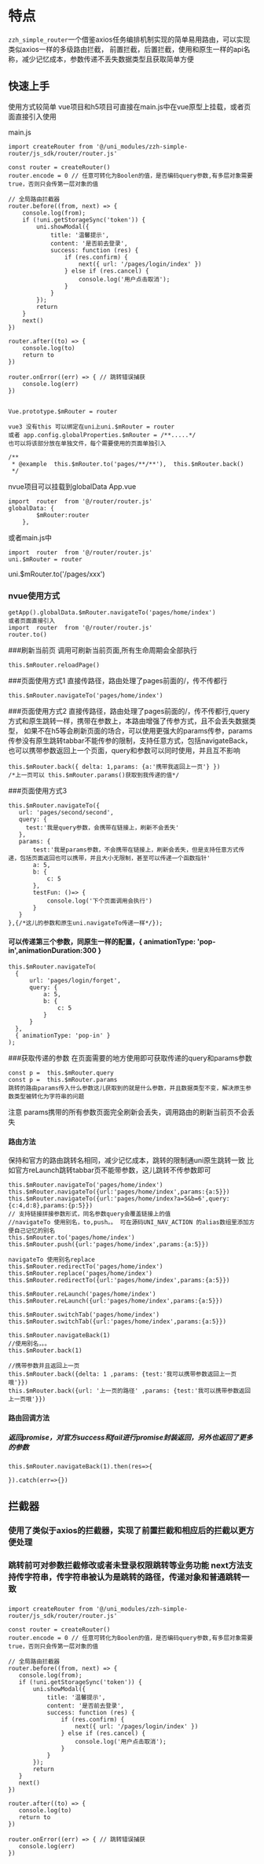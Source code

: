 # 特点

`zzh_simple_router`一个借鉴axios任务编排机制实现的简单易用路由，可以实现类似axios一样的多级路由拦截，
前置拦截，后置拦截，使用和原生一样的api名称，减少记忆成本，参数传递不丢失数据类型且获取简单方便

## 快速上手

使用方式较简单
vue项目和h5项目可直接在main.js中在vue原型上挂载，或者页面直接引入使用

main.js
```
import createRouter from '@/uni_modules/zzh-simple-router/js_sdk/router/router.js'

const router = createRouter()
router.encode = 0 // 任意可转化为Boolen的值，是否编码query参数,有多层对象需要true，否则只会传第一层对象的值

// 全局路由拦截器
router.before((from, next) => {
	console.log(from);
	if (!uni.getStorageSync('token')) {
		uni.showModal({
			title: '温馨提示',
			content: '是否前去登录',
			success: function (res) {
				if (res.confirm) {
					next({ url: '/pages/login/index' })
				} else if (res.cancel) {
					console.log('用户点击取消');
				}
			}
		});
		return
	}
	next()
})

router.after((to) => {
	console.log(to)
	return to
})

router.onError((err) => { // 跳转错误捕获
	console.log(err)
})


Vue.prototype.$mRouter = router

vue3 没有this 可以绑定在uni上uni.$mRouter = router
或者 app.config.globalProperties.$mRouter = /**.....*/
也可以将该部分放在单独文件，每个需要使用的页面单独引入

/**
 * @example  this.$mRouter.to('pages/**/**'),  this.$mRouter.back()
 */
```
nvue项目可以挂载到globalData
App.vue
```
import  router  from '@/router/router.js'
globalData: {
		$mRouter:router
	},
```
或者main.js中
```
import  router  from '@/router/router.js'
uni.$mRouter = router
```
uni.$mRouter.to('/pages/xxx')
### nvue使用方式  
```
getApp().globalData.$mRouter.navigateTo('pages/home/index')
或者页面直接引入
import  router  from '@/router/router.js'
router.to()
 ```
 
 ###刷新当前页
  调用可刷新当前页面,所有生命周期会全部执行
  ```
  this.$mRouter.reloadPage()
  ```
	
###页面使用方式1
 直接传路径，路由处理了pages前面的/，传不传都行
 ```
 this.$mRouter.navigateTo('pages/home/index')
 ```
###页面使用方式2
 直接传路径，路由处理了pages前面的/，传不传都行,query 方式和原生跳转一样，携带在参数上，本路由增强了传参方式，且不会丢失数据类型， 如果不在h5等会刷新页面的场合，可以使用更强大的params传参，params传参没有原生跳转tabbar不能传参的限制，支持任意方式，包括navigateBack，也可以携带参数返回上一个页面，query和参数可以同时使用，并且互不影响
 ```
 this.$mRouter.back({ delta: 1,params: {a:'携带我返回上一页'} }) 
 /*上一页可以 this.$mRouter.params()获取到我传递的值*/
 ```
 ###页面使用方式3
 ```
 this.$mRouter.navigateTo({
 	url: 'pages/second/second',
	query: {
      test:'我是query参数，会携带在链接上，刷新不会丢失'
	},
 	params: {
		test:'我是params参数，不会携带在链接上，刷新会丢失，但是支持任意方式传递，包括页面返回也可以携带，并且大小无限制，甚至可以传递一个函数指针'
 		a: 5,
 		b: {
 			c: 5
 		},
		testFun: ()=> {
			console.log('下个页面调用会执行')
		}
 	}
 },{/*这儿的参数和原生uni.navigateTo传递一样*/});
 ```
 #### 可以传递第三个参数，同原生一样的配置，{ animationType: 'pop-in',animationDuration:300 }
  ```
 this.$mRouter.navigateTo(
 	{
 		url: 'pages/login/forget',
 		query: {
 			a: 5,
 			b: {
 				c: 5
 			}
 		}
 	},
 	{ animationType: 'pop-in' }
 );
  ```
###获取传递的参数
在页面需要的地方使用即可获取传递的query和params参数
 ```
const p =  this.$mRouter.query
const p =  this.$mRouter.params
跳转的路由params传入什么参数这儿获取到的就是什么参数，并且数据类型不变，解决原生参数类型被转化为字符串的问题
 ```
 注意 params携带的所有参数页面完全刷新会丢失，调用路由的刷新当前页不会丢失
#### 路由方法
保持和官方的路由跳转名相同，减少记忆成本，跳转的限制通uni原生跳转一致
比如官方reLaunch跳转tabbar页不能带参数，这儿跳转不传参数即可
 ```
this.$mRouter.navigateTo('pages/home/index')
this.$mRouter.navigateTo({url:'pages/home/index',params:{a:5}})
this.$mRouter.navigateTo({url:'pages/home/index?a=5&b=6',query:{c:4,d:8},params:{p:5}})
// 支持链接拼接参数形式，同名参数query会覆盖链接上的值
//navigateTo 使用别名，to,push。。 可在源码UNI_NAV_ACTION 的alias数组里添加方便自己记忆的别名
this.$mRouter.to('pages/home/index')
this.$mRouter.push({url:'pages/home/index',params:{a:5}})

navigateTo 使用别名replace
this.$mRouter.redirectTo('pages/home/index')
this.$mRouter.replace('pages/home/index')
this.$mRouter.redirectTo({url:'pages/home/index',params:{a:5}})

this.$mRouter.reLaunch('pages/home/index')
this.$mRouter.reLaunch({url:'pages/home/index',params:{a:5}})

this.$mRouter.switchTab('pages/home/index')
this.$mRouter.switchTab({url:'pages/home/index',params:{a:5}})

this.$mRouter.navigateBack(1)
//使用别名，。。
this.$mRouter.back(1)

//携带参数并且返回上一页
this.$mRouter.back({delta: 1 ,params: {test:'我可以携带参数返回上一页哦'}})
this.$mRouter.back({url: '上一页的路径' ,params: {test:'我可以携带参数返回上一页哦'}})
 ```
#### 路由回调方法
##### 返回promise，对官方success和fail进行promise封装返回，另外也返回了更多的参数
 ```
this.$mRouter.navigateBack(1).then(res=>{
	
}).catch(err=>{})
 ```
## 拦截器
### 使用了类似于axios的拦截器，实现了前置拦截和相应后的拦截以更方便处理
### 跳转前可对参数拦截修改或者未登录权限跳转等业务功能 next方法支持传字符串，传字符串被认为是跳转的路径，传递对象和普通跳转一致
### 
 ```
import createRouter from '@/uni_modules/zzh-simple-router/js_sdk/router/router.js'

const router = createRouter()
router.encode = 0 // 任意可转化为Boolen的值，是否编码query参数,有多层对象需要true，否则只会传第一层对象的值

// 全局路由拦截器
router.before((from, next) => {
	console.log(from);
	if (!uni.getStorageSync('token')) {
		uni.showModal({
			title: '温馨提示',
			content: '是否前去登录',
			success: function (res) {
				if (res.confirm) {
					next({ url: '/pages/login/index' })
				} else if (res.cancel) {
					console.log('用户点击取消');
				}
			}
		});
		return
	}
	next()
})

router.after((to) => {
	console.log(to)
	return to
})

router.onError((err) => { // 跳转错误捕获
	console.log(err)
})
 ```
